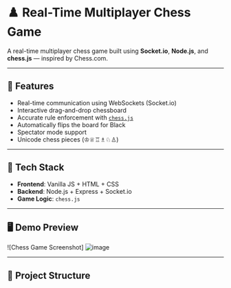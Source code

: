 # ♟️ Real-Time Multiplayer Chess Game

A real-time multiplayer chess game built using **Socket.io**, **Node.js**, and **chess.js** — inspired by Chess.com.

---

## 🚀 Features

- Real-time communication using WebSockets (Socket.io)
- Interactive drag-and-drop chessboard
- Accurate rule enforcement with [`chess.js`](https://github.com/jhlywa/chess.js)
- Automatically flips the board for Black
- Spectator mode support
- Unicode chess pieces (♔♕♖♗♘♙)

---

## 🧰 Tech Stack

- **Frontend**: Vanilla JS + HTML + CSS
- **Backend**: Node.js + Express + Socket.io
- **Game Logic**: `chess.js`

---

## 🖥️ Demo Preview

![Chess Game Screenshot]
![image](https://github.com/user-attachments/assets/e9687c79-f1b3-4c94-8152-c1aa527de6af)


---

## 📁 Project Structure

